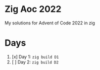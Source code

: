 # Zig Aoc 2022

My solutions for Advent of Code 2022 in zig

# Days

1. [x] Day 1: `zig build D1`
2. [ ] Day 2: `zig build D2`

